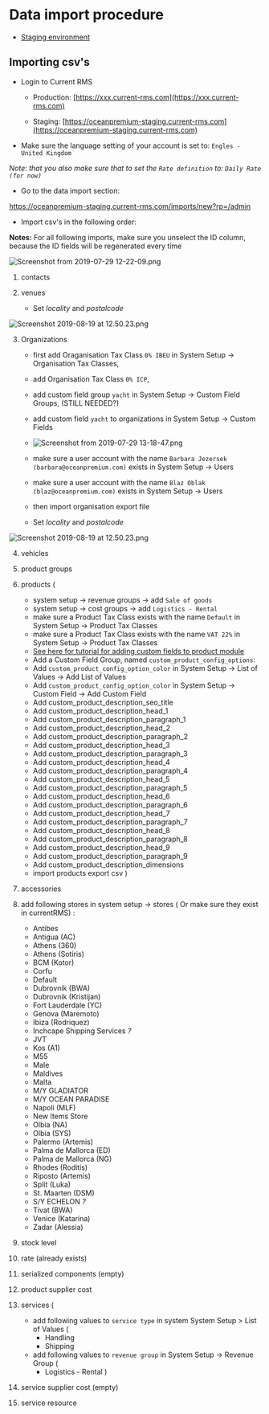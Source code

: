 # Data import procedure

- [Staging environment](https://oceanpremium-staging.current-rms.com/)

## Importing csv's

- Login to Current RMS

    * Production: [https://xxx.current-rms.com](https://xxx.current-rms.com)

    * Staging: [https://oceanpremium-staging.current-rms.com](https://oceanpremium-staging.current-rms.com)

- Make sure the language setting of your account is set to: `Engles - United Kingdom`

_Note: that you also make sure that to set the `Rate definition` to: `Daily Rate (for now)`_

- Go to the data import section:

https://oceanpremium-staging.current-rms.com/imports/new?rp=/admin

- Import csv's in the following order:

**Notes:**
For all following imports, make sure you unselect the ID column, because the ID fields will be regenerated every time

![Screenshot from 2019-07-29 12-22-09.png](https://bitbucket.org/repo/qEd965M/images/2126575434-Screenshot%20from%202019-07-29%2012-22-09.png)

1. contacts

2. venues

   * Set _locality_ and _postalcode_

![Screenshot 2019-08-19 at 12.50.23.png](https://bitbucket.org/repo/qEd965M/images/2414019052-Screenshot%202019-08-19%20at%2012.50.23.png)

3. Organizations
    * first add Oraganisation Tax Class `0% IBEU` in System Setup -> Organisation Tax Classes,
    * add Organisation Tax Class `0% ICP`,
    * add custom field group `yacht` in System Setup -> Custom Field Groups, (STILL NEEDED?)
    * add custom field `yacht` to organizations in System Setup -> Custom Fields
    * ![Screenshot from 2019-07-29 13-18-47.png](https://bitbucket.org/repo/qEd965M/images/35234584-Screenshot%20from%202019-07-29%2013-18-47.png)
    * make sure a user account with the name `Barbara Jezersek (barbara@oceanpremium.com)` exists in System Setup -> Users
    * make sure a user account with the name `Blaz Oblak (blaz@oceanpremium.com)` exists in System Setup -> Users
    * then import organisation export file

   * Set _locality_ and _postalcode_

![Screenshot 2019-08-19 at 12.50.23.png](https://bitbucket.org/repo/qEd965M/images/2414019052-Screenshot%202019-08-19%20at%2012.50.23.png)


4. vehicles

5. product groups

6. products (
    * system setup -> revenue groups -> add `Sale of goods`
    * system setup -> cost groups -> add `Logistics - Rental`
    * make sure a Product Tax Class exists with the name `Default` in System Setup -> Product Tax Classes
    * make sure a Product Tax Class exists with the name `VAT 22%` in System Setup -> Product Tax Classes
    * [See here for tutorial for adding custom fields to product module](https://bitbucket.org/oceanpremium/ocean-premium-api/wiki/Product%20descriptions)
    * Add a Custom Field Group, named `custom_product_config_options`:
    * Add `custom_product_config_option_color` in System Setup -> List of Values -> Add List of Values
    * Add `custom_product_config_option_color` in System Setup -> Custom Field -> Add Custom Field
    * Add custom_product_description_seo_title
    * Add custom_product_description_head_1
    * Add custom_product_description_paragraph_1
    * Add custom_product_description_head_2
    * Add custom_product_description_paragraph_2
    * Add custom_product_description_head_3
    * Add custom_product_description_paragraph_3
    * Add custom_product_description_head_4
    * Add custom_product_description_paragraph_4
    * Add custom_product_description_head_5
    * Add custom_product_description_paragraph_5
    * Add custom_product_description_head_6
    * Add custom_product_description_paragraph_6
    * Add custom_product_description_head_7
    * Add custom_product_description_paragraph_7
    * Add custom_product_description_head_8
    * Add custom_product_description_paragraph_8
    * Add custom_product_description_head_9
    * Add custom_product_description_paragraph_9
    * Add custom_product_description_dimensions
    * import products export csv
)

11. accessories

12. add following stores in system setup -> stores ( Or make sure they exist in currentRMS) :

    * Antibes
    * Antigua (AC)
    * Athens (360)
    * Athens (Sotiris)
    * BCM (Kotor)
    * Corfu
    * Default
    * Dubrovnik (BWA)
    * Dubrovnik (Kristijan)
    * Fort Lauderdale (YC)
    * Genova (Maremoto)
    * Ibiza (Rodriquez)
    * Inchcape Shipping Services *?*
    * JVT
    * Kos (A1)
    * M55
    * Male
    * Maldives
    * Malta
    * M/Y GLADIATOR
    * M/Y OCEAN PARADISE
    * Napoli (MLF)
    * New Items Store
    * Olbia (NA)
    * Olbia (SYS)
    * Palermo (Artemis)
    * Palma de Mallorca (ED)
    * Palma de Mallorca (NG)
    * Rhodes (Roditis)
    * Riposto (Artemis)
    * Split (Luka)
    * St. Maarten (DSM)
    * S/Y ECHELON *?*
    * Tivat (BWA)
    * Venice (Katarina)
    * Zadar (Alessia)

13. stock level
14. rate (already exists)
15. serialized components (empty)
16. product supplier cost

17. services (
    * add following values to `service type` in system System Setup > List of Values (
        * Handling
        * Shipping
    * add following values to `revenue group` in System Setup -> Revenue Group (
        * Logistics - Rental
)
18. service supplier cost (empty)
19. service resource